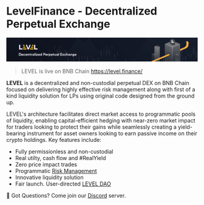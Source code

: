 # LevelFinance - Decentralized Perpetual Exchange

![banner](/assets/banner.webp)

> LEVEL is live on BNB Chain https://level.finance/

**LEVEL** is a decentralized and non-custodial perpetual DEX on BNB Chain focused on delivering highly effective risk management along with first of a kind liquidity solution for LPs using original code designed from the ground up. 

LEVEL's architecture facilitates direct market access to programmatic pools of liquidity, enabling capital-efficient hedging with near-zero market impact for traders looking to protect their gains while seamlessly creating a yield-bearing instrument for asset owners looking to earn passive income on their crypto holdings. Key features include:

- Fully permissionless and non-custodial
- Real utilty, cash flow and #RealYield 
- Zero price impact trades
- Programmatic [Risk Management](https://docs.level.finance/risk-management-for-lps)
- Innovative liquidity solution 
- Fair launch. User-directed [LEVEL DAO](https://docs.level.finance/level-dao)

💬 Got Questions? Come join our [Discord](https://www.discord.gg/levelfinance) server.
